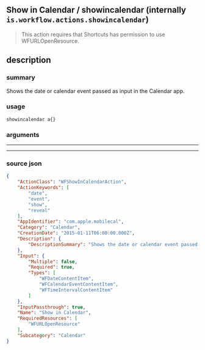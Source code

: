 
## Show in Calendar / showincalendar (internally `is.workflow.actions.showincalendar`)

> This action requires that Shortcuts has permission to use WFURLOpenResource.


## description

### summary

Shows the date or calendar event passed as input in the Calendar app.


### usage
```
showincalendar a{}
```

### arguments

---



---

### source json

```json
{
	"ActionClass": "WFShowInCalendarAction",
	"ActionKeywords": [
		"date",
		"event",
		"show",
		"reveal"
	],
	"AppIdentifier": "com.apple.mobilecal",
	"Category": "Calendar",
	"CreationDate": "2015-01-11T06:00:00.000Z",
	"Description": {
		"DescriptionSummary": "Shows the date or calendar event passed as input in the Calendar app."
	},
	"Input": {
		"Multiple": false,
		"Required": true,
		"Types": [
			"WFDateContentItem",
			"WFCalendarEventContentItem",
			"WFTimeIntervalContentItem"
		]
	},
	"InputPassthrough": true,
	"Name": "Show in Calendar",
	"RequiredResources": [
		"WFURLOpenResource"
	],
	"Subcategory": "Calendar"
}
```
